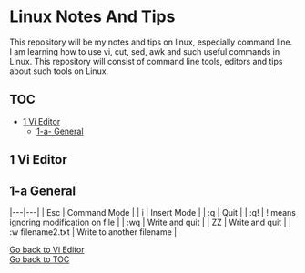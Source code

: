 Linux Notes And Tips
====================

This repository will be my notes and tips on linux, especially command line. I am learning how to use vi, cut, sed, awk and such useful commands in Linux. This repository will consist of command line tools, editors and tips about such tools on Linux. 

TOC
---
- [1 Vi Editor](#0-vi-editor) <br/>
  * [1-a- General](#1-a-general) <br/>

 1 Vi Editor
------------

 1-a General
------------
|---|---|
| Esc               | Command Mode                              |
| i                 | Insert Mode                               |
| :q                | Quit                                      |
| :q!               | ! means ignoring modification on file     |
| :wq               | Write and quit                            |
| ZZ                | Write and quit                            |
| :w filename2.txt  | Write to another filename                 |

[Go back to Vi Editor](#0-vi-editor) <br/>
[Go back to TOC](#toc)
